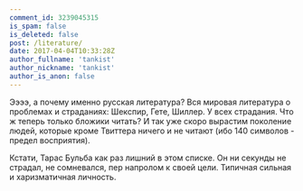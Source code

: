 ```yaml
---
comment_id: 3239045315
is_spam: false
is_deleted: false
post: /literature/
date: 2017-04-04T10:33:28Z
author_fullname: 'tankist'
author_nickname: 'tankist'
author_is_anon: false
---
```


<p>Ээээ, а почему именно русская литература? Вся мировая литература о проблемах и страданиях: Шекспир, Гете, Шиллер. У всех страдания. Что ж теперь только бложики читать? И так уже скоро вырастим поколение людей, которые кроме Твиттера ничего и не читают (ибо 140 символов - предел восприятия).</p><p>Кстати, Тарас Бульба как раз лишний в этом списке. Он ни секунды не страдал, не сомневался, пер напролом к своей цели. Типичная сильная и харизматичная личность.</p>
